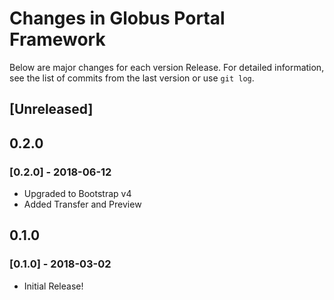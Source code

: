 # Changes in Globus Portal Framework


Below are major changes for each version Release. For detailed information,
see the list of commits from the last version or use `git log`.


## [Unreleased]

## 0.2.0

### [0.2.0] - 2018-06-12

- Upgraded to Bootstrap v4
- Added Transfer and Preview


## 0.1.0

### [0.1.0] - 2018-03-02

- Initial Release!